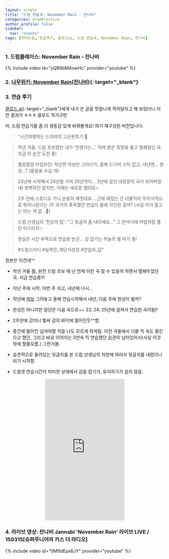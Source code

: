 ```yaml
---
layout: single
title: "드럼 연습곡: November Rain - 잔나비"
categories: drumPractice
author_profile: false
sidebar:
  nav: "counts"
tags: [취미드럼, 연습후기, 클로드ai, 드럼 연습곡, November Rain, 잔나비]
---
```


### 1. 드럼플레이스: November Rain - 잔나비

{% include video id="yQB9bM4owHc" provider="youtube" %}


### 2. [나무위키: November Rain(잔나비)](https://namu.wiki/w/November%20Rain(%EC%9E%94%EB%82%98%EB%B9%84)){: target="_blank"}

### 3. 연습 후기

[클로드 ai](https://claude.ai/){: target="_blank"}에게 내가 쓴 글을 맛깔나게 적어달라고 해 보았더니 이런 결과가 ㅎㅎㅎ 클로드 작가구만


아, 드럼 연습기를 좀 더 생동감 있게 바꿔볼게요! 여기 재구성한 버전입니다:

>"시간여행하는 드러머의 고군분투기 🥁

>작년 겨울, 드럼 초보였던 내가 '언젠가는...' 하며 옅은 희망을 품고 찜해뒀던 곡. 지금 이 순간 도전 중! 

>찔끔찔끔 타임라인: 작년엔 악보만 그리다가, 올해 드디어 스틱 잡고, 내년엔... 완성...? (물음표 수십 개)

>23년에 시작해서 24년을 거쳐 25년까지... 3년에 걸친 대장정의 곡이 되어버렸네! 완벽하진 않지만, 이제는 새로운 챕터로~

>2주 만에 스튜디오 가니 손발이 제멋대로... 근데 재밌는 건 더블킥이 무의식적으로 튀어나온다는 거! 과거의 혹독했던 연습이 몸에 각인된 걸까? (사실 이거 말고는 아는 게 없...🤫)

>드럼 선생님의 '천상의 팁': "그 뒷굼치 좀 내리세요..." 
>그 한마디에 마법처럼 풀린 미스터리✨

>현실은 시간 부족으로 연습량 빈곤... 감 잡기는 하늘의 별 따기 중!<br>

>#드럼스터디 #실력은_계단식성장 #연습이_답"


원본은 이건데^^
- 작년 겨울 쯤, 완전 드럼 초보 때 난 언제 이런 곡 칠 수 있을까 하면서 찜해두었던 곡. 지금 연습중!!!
- 지난 주에 시작. 이번 주 쉬고, 내년에 다시...
- 작년에 [악보](https://jinkyeom.github.io/drumscores/%EB%93%9C%EB%9F%BC%EC%95%85%EB%B3%B4-%EB%AE%A4%EC%A6%88%EC%8A%A4%EC%BD%94%EC%96%B44-%EC%82%AC%EC%9A%A9%EB%B2%95/) 그려놓고 올해 연습시작해서 내년, 다음 주에 완성이 될까?

- 완성은 아니지만 일단은 다음 곡으로~~ 23, 24, 25년에 걸쳐서 연습한 곡이됨!!
- 2주만에 갔더니 벌써 감이 바닥에 떨어진듯^^함.
- 중간에 떨어진 넘겨야할 킥을 나도 모르게 하게됨. 이전 곡들에서 더블 킥 속도 올린다고 했던, 그리고 바로 이어지는 3연속 킥 연습했던 습관이 남아있어서(사실 이것 밖에 할줄모름.) 그런가봄.

- 습관적으로 들려있는 뒷굼치를 본 드럼 선생님의 처방에 따라서 뒷굼치를 내렸더니 되기 시작함.
- 드럼셋 연습시간이 미미한 상태에서 감을 잡기가, 유지하기가 쉽지 않음.
<style>
  .shorts-container {
    display: flex;
    justify-content: center;
    width: 100%;
  }
  
  .shorts-item {
    position: relative;
    width: 50%; /* PC에서의 너비 */
    max-width: 350px; /* 최대 너비 제한 */
  }
  
  .video-wrapper {
    position: relative;
    padding-bottom: 177.77%; /* 9:16 비율 유지 */
    height: 0;
    overflow: hidden;
  }
  
  .video-wrapper iframe {
    position: absolute;
    top: 0;
    left: 0;
    width: 100%;
    height: 100%;
  }
  
  /* 모바일 화면에서 크기 조정 */
  @media (max-width: 768px) {
    .shorts-item {
      width: 90%; /* 모바일에서 너비 */
    }
  }
</style>

<div class="shorts-container">
  <div class="shorts-item">
    <div class="video-wrapper">
      <iframe 
        src="https://www.youtube.com/embed/dPAFVzzpDF4?playsinline=1" 
        title="YouTube video player" 
        frameborder="0" 
        allow="accelerometer; clipboard-write; encrypted-media; gyroscope; picture-in-picture; web-share; fullscreen" 
        referrerpolicy="strict-origin-when-cross-origin" 
        allowfullscreen>
      </iframe>
    </div>
  </div>
</div>

### 4. 라이브 영상: 잔나비 Jannabi 'November Rain' 라이브 LIVE / 150315[슈퍼주니어의 키스 더 라디오]
{% include video id="0MfIdEpx6JY" provider="youtube" %}
